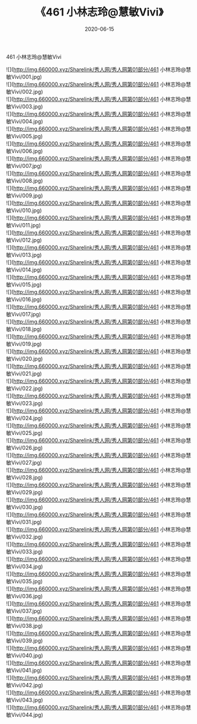 ﻿---
layout: post
title:  《461 小林志玲@慧敏Vivi》
date:   2020-06-15
img: http://img.660000.xyz/Sharelink/秀人网/秀人网第01部分/461 小林志玲@慧敏Vivi/000.jpg
categories: [美女, 清纯, 唯美]
---

461 小林志玲@慧敏Vivi

  ![](http://img.660000.xyz/Sharelink/秀人网/秀人网第01部分/461 小林志玲@慧敏Vivi/001.jpg) <br> ![](http://img.660000.xyz/Sharelink/秀人网/秀人网第01部分/461 小林志玲@慧敏Vivi/002.jpg) <br> ![](http://img.660000.xyz/Sharelink/秀人网/秀人网第01部分/461 小林志玲@慧敏Vivi/003.jpg) <br> ![](http://img.660000.xyz/Sharelink/秀人网/秀人网第01部分/461 小林志玲@慧敏Vivi/004.jpg) <br> ![](http://img.660000.xyz/Sharelink/秀人网/秀人网第01部分/461 小林志玲@慧敏Vivi/005.jpg) <br> ![](http://img.660000.xyz/Sharelink/秀人网/秀人网第01部分/461 小林志玲@慧敏Vivi/006.jpg) <br> ![](http://img.660000.xyz/Sharelink/秀人网/秀人网第01部分/461 小林志玲@慧敏Vivi/007.jpg) <br> ![](http://img.660000.xyz/Sharelink/秀人网/秀人网第01部分/461 小林志玲@慧敏Vivi/008.jpg) <br> ![](http://img.660000.xyz/Sharelink/秀人网/秀人网第01部分/461 小林志玲@慧敏Vivi/009.jpg) <br> ![](http://img.660000.xyz/Sharelink/秀人网/秀人网第01部分/461 小林志玲@慧敏Vivi/010.jpg) <br> ![](http://img.660000.xyz/Sharelink/秀人网/秀人网第01部分/461 小林志玲@慧敏Vivi/011.jpg) <br> ![](http://img.660000.xyz/Sharelink/秀人网/秀人网第01部分/461 小林志玲@慧敏Vivi/012.jpg) <br> ![](http://img.660000.xyz/Sharelink/秀人网/秀人网第01部分/461 小林志玲@慧敏Vivi/013.jpg) <br> ![](http://img.660000.xyz/Sharelink/秀人网/秀人网第01部分/461 小林志玲@慧敏Vivi/014.jpg) <br> ![](http://img.660000.xyz/Sharelink/秀人网/秀人网第01部分/461 小林志玲@慧敏Vivi/015.jpg) <br> ![](http://img.660000.xyz/Sharelink/秀人网/秀人网第01部分/461 小林志玲@慧敏Vivi/016.jpg) <br> ![](http://img.660000.xyz/Sharelink/秀人网/秀人网第01部分/461 小林志玲@慧敏Vivi/017.jpg) <br> ![](http://img.660000.xyz/Sharelink/秀人网/秀人网第01部分/461 小林志玲@慧敏Vivi/018.jpg) <br> ![](http://img.660000.xyz/Sharelink/秀人网/秀人网第01部分/461 小林志玲@慧敏Vivi/019.jpg) <br> ![](http://img.660000.xyz/Sharelink/秀人网/秀人网第01部分/461 小林志玲@慧敏Vivi/020.jpg) <br> ![](http://img.660000.xyz/Sharelink/秀人网/秀人网第01部分/461 小林志玲@慧敏Vivi/021.jpg) <br> ![](http://img.660000.xyz/Sharelink/秀人网/秀人网第01部分/461 小林志玲@慧敏Vivi/022.jpg) <br> ![](http://img.660000.xyz/Sharelink/秀人网/秀人网第01部分/461 小林志玲@慧敏Vivi/023.jpg) <br> ![](http://img.660000.xyz/Sharelink/秀人网/秀人网第01部分/461 小林志玲@慧敏Vivi/024.jpg) <br> ![](http://img.660000.xyz/Sharelink/秀人网/秀人网第01部分/461 小林志玲@慧敏Vivi/025.jpg) <br> ![](http://img.660000.xyz/Sharelink/秀人网/秀人网第01部分/461 小林志玲@慧敏Vivi/026.jpg) <br> ![](http://img.660000.xyz/Sharelink/秀人网/秀人网第01部分/461 小林志玲@慧敏Vivi/027.jpg) <br> ![](http://img.660000.xyz/Sharelink/秀人网/秀人网第01部分/461 小林志玲@慧敏Vivi/028.jpg) <br> ![](http://img.660000.xyz/Sharelink/秀人网/秀人网第01部分/461 小林志玲@慧敏Vivi/029.jpg) <br> ![](http://img.660000.xyz/Sharelink/秀人网/秀人网第01部分/461 小林志玲@慧敏Vivi/030.jpg) <br> ![](http://img.660000.xyz/Sharelink/秀人网/秀人网第01部分/461 小林志玲@慧敏Vivi/031.jpg) <br> ![](http://img.660000.xyz/Sharelink/秀人网/秀人网第01部分/461 小林志玲@慧敏Vivi/032.jpg) <br> ![](http://img.660000.xyz/Sharelink/秀人网/秀人网第01部分/461 小林志玲@慧敏Vivi/033.jpg) <br> ![](http://img.660000.xyz/Sharelink/秀人网/秀人网第01部分/461 小林志玲@慧敏Vivi/034.jpg) <br> ![](http://img.660000.xyz/Sharelink/秀人网/秀人网第01部分/461 小林志玲@慧敏Vivi/035.jpg) <br> ![](http://img.660000.xyz/Sharelink/秀人网/秀人网第01部分/461 小林志玲@慧敏Vivi/036.jpg) <br> ![](http://img.660000.xyz/Sharelink/秀人网/秀人网第01部分/461 小林志玲@慧敏Vivi/037.jpg) <br> ![](http://img.660000.xyz/Sharelink/秀人网/秀人网第01部分/461 小林志玲@慧敏Vivi/038.jpg) <br> ![](http://img.660000.xyz/Sharelink/秀人网/秀人网第01部分/461 小林志玲@慧敏Vivi/039.jpg) <br> ![](http://img.660000.xyz/Sharelink/秀人网/秀人网第01部分/461 小林志玲@慧敏Vivi/040.jpg) <br> ![](http://img.660000.xyz/Sharelink/秀人网/秀人网第01部分/461 小林志玲@慧敏Vivi/041.jpg) <br> ![](http://img.660000.xyz/Sharelink/秀人网/秀人网第01部分/461 小林志玲@慧敏Vivi/042.jpg) <br> ![](http://img.660000.xyz/Sharelink/秀人网/秀人网第01部分/461 小林志玲@慧敏Vivi/043.jpg) <br> ![](http://img.660000.xyz/Sharelink/秀人网/秀人网第01部分/461 小林志玲@慧敏Vivi/044.jpg) <br>